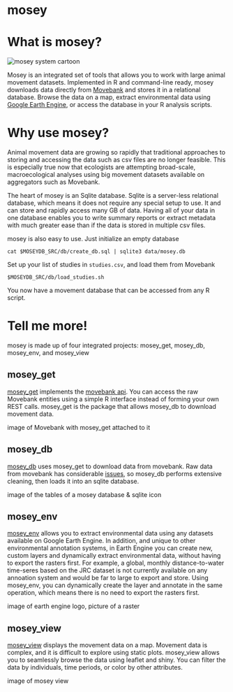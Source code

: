 # mosey

# What is mosey?

![mosey system cartoon](/mosey/docs/assets/images/mosey_cartoon.png)

Mosey is an integrated set of tools that allows you to work with large animal movement datasets. Implemented in R and command-line ready, mosey downloads data directly from [Movebank](https://www.movebank.org) and stores it in a relational database. Browse the data on a map, extract environmental data using [Google Earth Engine](https://developers.google.com/earth-engine/datasets), or access the database in your R analysis scripts.

# Why use mosey?

Animal movement data are growing so rapidly that traditional approaches to storing and accessing the data such as csv files are no longer feasible. This is especially true now that ecologists are attempting broad-scale, macroecological analyses using big movement datasets available on aggregators such as Movebank. 

The heart of mosey is an Sqlite database. Sqlite is a server-less relational database, which means it does not require any special setup to use. It and can store and rapidly access many GB of data. Having all of your data in one database enables you to write summary reports or extract metadata with much greater ease than if the data is stored in multiple csv files.

mosey is also easy to use. Just initialize an empty database

```{bash}
cat $MOSEYDB_SRC/db/create_db.sql | sqlite3 data/mosey.db
```

Set up your list of studies in `studies.csv`, and load them from Movebank

```{bash}
$MOSEYDB_SRC/db/load_studies.sh
```

You now have a movement database that can be accessed from any R script.

# Tell me more!

mosey is made up of four integrated projects: mosey_get, mosey_db, mosey_env, and mosey_view

## mosey_get

[mosey_get](https://github.com/benscarlson/mosey_get) implements the [movebank api](https://github.com/movebank/movebank-api-doc/blob/master/movebank-api.md). You can access the raw Movebank entities using a simple R interface instead of forming your own REST calls. mosey_get is the package that allows mosey_db to download movement data.

image of Movebank with mosey_get attached to it

## mosey_db

[mosey_db](https://github.com/benscarlson/mosey_db) uses mosey_get to download data from movebank. Raw data from movebank has considerable [issues](link), so mosey_db performs extensive cleaning, then loads it into an sqlite database.

image of the tables of a mosey database & sqlite icon

## mosey_env

[mosey_env](https://github.com/benscarlson/mosey_env) allows you to extract environmental data using any datasets available on Google Earth Engine. In addition, and unique to other environmental annotation systems, in Earth Engine you can create new, custom layers and dynamically extract environmental data, without having to export the rasters first. For example, a global, monthly distance-to-water time-seres based on the JRC dataset is not currently available on any annoation system and would be far to large to export and store. Using mosey_env, you can dynamically create the layer and annotate in the same operation, which means there is no need to export the rasters first. 

image of earth engine logo, picture of a raster

## mosey_view

[mosey_view](https://github.com/benscarlson/mosey_view) displays the movement data on a map. Movement data is complex, and it is difficult to explore using static plots. mosey_view allows you to seamlessly browse the data using leaflet and shiny. You can filter the data by individuals, time periods, or color by other attributes.

image of mosey view


